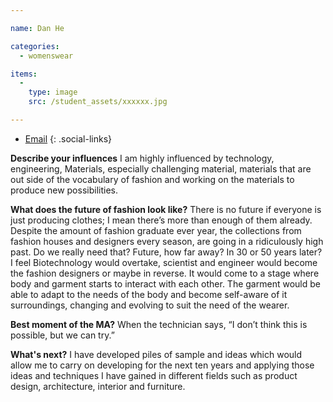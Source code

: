 ```yaml
---

name: Dan He

categories:
  - womenswear

items:
  -
    type: image
    src: /student_assets/xxxxxx.jpg

---
```


* [Email](mailto:dan.he@network.rca.ac.uk)
{: .social-links}

**Describe your influences**
I am highly influenced by technology, engineering, Materials, especially challenging material, materials that are out side of the vocabulary of fashion and working on the materials to produce new possibilities.

**What does the future of fashion look like?**
There is no future if everyone is just producing clothes; I mean there’s more than enough of them already. Despite the amount of fashion graduate ever year, the collections from fashion houses and designers every season, are going in a ridiculously high past. Do we really need that?
Future, how far away? In 30 or 50 years later? I feel Biotechnology would overtake, scientist and engineer would become the fashion designers or maybe in reverse.  It would come to a stage where body and garment starts to interact with each other. The garment would be able to adapt to the needs of the body and become self-aware of it surroundings, changing and evolving to suit the need of the wearer.

**Best moment of the MA?**
When the technician says, “I don’t think this is possible, but we can try.”

**What's next?**
I have developed piles of sample and ideas which would allow me to carry on developing for the next ten years and applying those ideas and techniques I have gained in different fields such as product design, architecture, interior and furniture.
